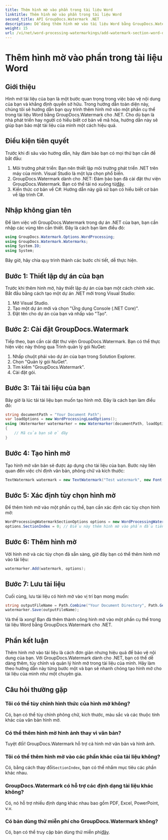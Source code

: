 ```yaml
---
title: Thêm hình mờ vào phần trong tài liệu Word
linktitle: Thêm hình mờ vào phần trong tài liệu Word
second_title: API GroupDocs.Watermark .NET
description: Dễ dàng thêm hình mờ vào tài liệu Word bằng GroupDocs.Watermark cho .NET. Bảo vệ nội dung của bạn với hướng dẫn đơn giản này.
weight: 15
url: /vi/net/word-processing-watermarkings/add-watermark-section-word-docs/
---
```


# Thêm hình mờ vào phần trong tài liệu Word

## Giới thiệu
Hình mờ tài liệu của bạn là một bước quan trọng trong việc bảo vệ nội dung của bạn và khẳng định quyền sở hữu. Trong hướng dẫn toàn diện này, chúng tôi sẽ hướng dẫn bạn quy trình thêm hình mờ vào một phần cụ thể trong tài liệu Word bằng GroupDocs.Watermark cho .NET. Cho dù bạn là nhà phát triển hay người có hiểu biết cơ bản về mã hóa, hướng dẫn này sẽ giúp bạn bảo mật tài liệu của mình một cách hiệu quả.
## Điều kiện tiên quyết
Trước khi đi sâu vào hướng dẫn, hãy đảm bảo bạn có mọi thứ bạn cần để bắt đầu:
1. Môi trường phát triển: Bạn nên thiết lập môi trường phát triển .NET trên máy của mình. Visual Studio là một lựa chọn phổ biến.
2.  GroupDocs.Watermark dành cho .NET: Đảm bảo bạn đã cài đặt thư viện GroupDocs.Watermark. Bạn có thể tải nó xuống từ[đây](https://releases.groupdocs.com/Watermark/net/).
3. Kiến thức cơ bản về C#: Hướng dẫn này giả sử bạn có hiểu biết cơ bản về lập trình C#.
## Nhập không gian tên
Để làm việc với GroupDocs.Watermark trong dự án .NET của bạn, bạn cần nhập các vùng tên cần thiết. Đây là cách bạn làm điều đó:
```csharp
using GroupDocs.Watermark.Options.WordProcessing;
using GroupDocs.Watermark.Watermarks;
using System.IO;
using System;
```
Bây giờ, hãy chia quy trình thành các bước chi tiết, dễ thực hiện.
## Bước 1: Thiết lập dự án của bạn
Trước khi thêm hình mờ, hãy thiết lập dự án của bạn một cách chính xác. Bắt đầu bằng cách tạo một dự án .NET mới trong Visual Studio:
1. Mở Visual Studio.
2. Tạo một dự án mới và chọn "Ứng dụng Console (.NET Core)".
3. Đặt tên cho dự án của bạn và nhấp vào "Tạo".
## Bước 2: Cài đặt GroupDocs.Watermark
Tiếp theo, bạn cần cài đặt thư viện GroupDocs.Watermark. Bạn có thể thực hiện việc này thông qua Trình quản lý gói NuGet:
1. Nhấp chuột phải vào dự án của bạn trong Solution Explorer.
2. Chọn "Quản lý gói NuGet".
3. Tìm kiếm "GroupDocs.Watermark".
4. Cài đặt gói.
## Bước 3: Tải tài liệu của bạn
Bây giờ là lúc tải tài liệu bạn muốn tạo hình mờ. Đây là cách bạn làm điều đó:
```csharp
string documentPath = "Your Document Path";
var loadOptions = new WordProcessingLoadOptions();
using (Watermarker watermarker = new Watermarker(documentPath, loadOptions))
{
    // Mã của bạn sẽ ở đây
}
```
## Bước 4: Tạo hình mờ
Tạo hình mờ văn bản sẽ được áp dụng cho tài liệu của bạn. Bước này liên quan đến việc chỉ định văn bản, phông chữ và kích thước:
```csharp
TextWatermark watermark = new TextWatermark("Test watermark", new Font("Arial", 19));
```
## Bước 5: Xác định tùy chọn hình mờ
Để thêm hình mờ vào một phần cụ thể, bạn cần xác định các tùy chọn hình mờ:
```csharp
WordProcessingWatermarkSectionOptions options = new WordProcessingWatermarkSectionOptions();
options.SectionIndex = 0; // Điều này thêm hình mờ vào phần đầu tiên
```
## Bước 6: Thêm hình mờ
Với hình mờ và các tùy chọn đã sẵn sàng, giờ đây bạn có thể thêm hình mờ vào tài liệu:
```csharp
watermarker.Add(watermark, options);
```
## Bước 7: Lưu tài liệu
Cuối cùng, lưu tài liệu có hình mờ vào vị trí bạn mong muốn:
```csharp
string outputFileName = Path.Combine("Your Document Directory", Path.GetFileName(documentPath));
watermarker.Save(outputFileName);
```
Và thế là xong! Bạn đã thêm thành công hình mờ vào một phần cụ thể trong tài liệu Word bằng GroupDocs.Watermark cho .NET.
## Phần kết luận
Thêm hình mờ vào tài liệu là cách đơn giản nhưng hiệu quả để bảo vệ nội dung của bạn. Với GroupDocs.Watermark dành cho .NET, bạn có thể dễ dàng thêm, tùy chỉnh và quản lý hình mờ trong tài liệu của mình. Hãy làm theo hướng dẫn này từng bước một và bạn sẽ nhanh chóng tạo hình mờ cho tài liệu của mình như một chuyên gia.
## Câu hỏi thường gặp
### Tôi có thể tùy chỉnh hình thức của hình mờ không?
Có, bạn có thể tùy chỉnh phông chữ, kích thước, màu sắc và các thuộc tính khác của văn bản hình mờ.
### Có thể thêm hình mờ hình ảnh thay vì văn bản?
Tuyệt đối! GroupDocs.Watermark hỗ trợ cả hình mờ văn bản và hình ảnh.
### Tôi có thể thêm hình mờ vào các phần khác của tài liệu không?
 Có, bằng cách thay đổi`SectionIndex`, bạn có thể nhắm mục tiêu các phần khác nhau.
### GroupDocs.Watermark có hỗ trợ các định dạng tài liệu khác không?
Có, nó hỗ trợ nhiều định dạng khác nhau bao gồm PDF, Excel, PowerPoint, v.v.
### Có bản dùng thử miễn phí cho GroupDocs.Watermark không?
 Có, bạn có thể truy cập bản dùng thử miễn phí[đây](https://releases.groupdocs.com/).
